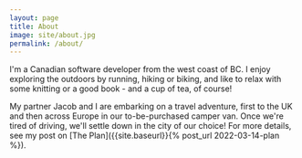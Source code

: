 ```yaml
---
layout: page
title: About
image: site/about.jpg
permalink: /about/
---
```


I'm a Canadian software developer from the west coast of BC. I enjoy exploring the outdoors by running, hiking or biking, and like to relax with some knitting or a good book - and a cup of tea, of course!

My partner Jacob and I are embarking on a travel adventure, first to the UK and then across Europe in our to-be-purchased camper van. Once we're tired of driving, we'll settle down in the city of our choice! For more details, see my post on [The Plan]({{site.baseurl}}{% post_url 2022-03-14-plan %}).